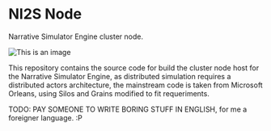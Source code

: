 # NI2S Node
Narrative Simulator Engine cluster node.

![This is an image](/../../../../ARWNI2S/.github/blob/main/assets/images/work-in-progress.png)

This repository contains the source code for build the cluster node host for the Narrative Simulator Engine, as distributed simulation requires a distributed actors architecture, the mainstream code is taken from Microsoft Orleans, using Silos and Grains modified to fit requeriments.

TODO: PAY SOMEONE TO WRITE BORING STUFF IN ENGLISH, for me a foreigner language. :P